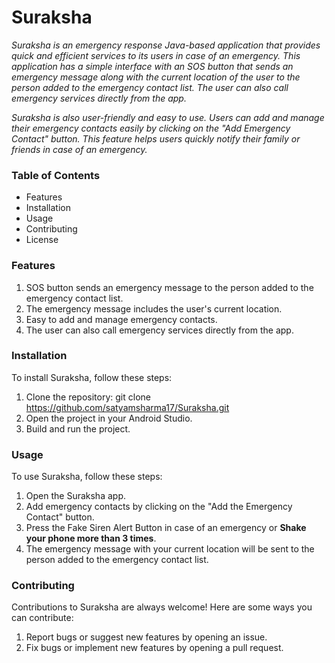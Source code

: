 #  Suraksha
*Suraksha is an emergency response Java-based application that provides quick and efficient services to its users in case of an emergency. This application has a simple interface with an SOS button that sends an emergency message along with the current location of the user to the person added to the emergency contact list. The user can also call emergency services directly from the app.*

*Suraksha is also user-friendly and easy to use. Users can add and manage their emergency contacts easily by clicking on the "Add Emergency Contact" button. This feature helps users quickly notify their family or friends in case of an emergency.*

### Table of Contents
- Features
- Installation
- Usage
- Contributing
- License

### Features
1. SOS button sends an emergency message to the person added to the emergency contact list.
2. The emergency message includes the user's current location.
3. Easy to add and manage emergency contacts.
4. The user can also call emergency services directly from the app.

### Installation
To install Suraksha, follow these steps:
1. Clone the repository: git clone https://github.com/satyamsharma17/Suraksha.git
2. Open the project in your Android Studio.
3. Build and run the project.

### Usage
To use Suraksha, follow these steps:
1. Open the Suraksha app.
2. Add emergency contacts by clicking on the "Add the Emergency Contact" button.
3. Press the Fake Siren Alert Button in case of an emergency or **Shake your phone more than 3 times**.
4. The emergency message with your current location will be sent to the person added to the emergency contact list.

### Contributing
Contributions to Suraksha are always welcome!
Here are some ways you can contribute:
1. Report bugs or suggest new features by opening an issue.
2. Fix bugs or implement new features by opening a pull request.
